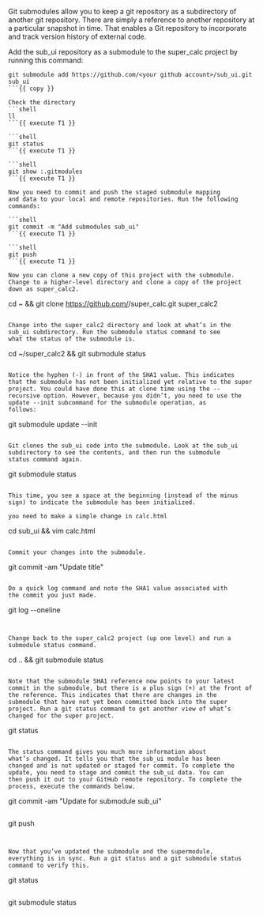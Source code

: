 Git submodules allow you to keep a git repository as a subdirectory of another git repository. 
There are simply a reference to another repository at a particular snapshot in time. 
That enables a Git repository to incorporate and track version history of external code.

Add the sub_ui repository as a submodule to the super_calc
project by running this command:
```shell
git submodule add https://github.com/<your github account>/sub_ui.git sub_ui
```{{ copy }}

Check the directory 
```shell
ll
```{{ execute T1 }}

```shell
git status 
```{{ execute T1 }}

```shell
git show :.gitmodules
```{{ execute T1 }}

Now you need to commit and push the staged submodule mapping
and data to your local and remote repositories. Run the following
commands:

```shell
git commit -m "Add submodules sub_ui"
```{{ execute T1 }}

```shell
git push
```{{ execute T1 }}

Now you can clone a new copy of this project with the submodule.
Change to a higher-level directory and clone a copy of the project
down as super_calc2.

```
cd ~ && git clone https://github.com/<your github account>/super_calc.git super_calc2
```{{ copy }}

Change into the super_calc2 directory and look at what’s in the
sub_ui subdirectory. Run the submodule status command to see
what the status of the submodule is.

```
cd ~/super_calc2 && git submodule status 
```{{ execute T1 }}

Notice the hyphen (-) in front of the SHA1 value. This indicates
that the submodule has not been initialized yet relative to the super
project. You could have done this at clone time using the --
recursive option. However, because you didn’t, you need to use the
update --init subcommand for the submodule operation, as
follows:

```
git submodule update --init
```{{ execute T1 }}

Git clones the sub_ui code into the submodule. Look at the sub_ui
subdirectory to see the contents, and then run the submodule
status command again.

```
git submodule status
```{{ execute T1 }}

This time, you see a space at the beginning (instead of the minus
sign) to indicate the submodule has been initialized.

you need to make a simple change in calc.html 

```
cd sub_ui && vim calc.html 
```{{ execute T1 }}

Commit your changes into the submodule.
```
git commit -am "Update title"
```{{ execute T1 }}

Do a quick log command and note the SHA1 value associated with
the commit you just made.

```
git log --oneline 
```{{ execute T1 }}


Change back to the super_calc2 project (up one level) and run a
submodule status command.

```
cd .. && git submodule status 
```{{ execute T1 }}

Note that the submodule SHA1 reference now points to your latest
commit in the submodule, but there is a plus sign (+) at the front of
the reference. This indicates that there are changes in the
submodule that have not yet been committed back into the super
project. Run a git status command to get another view of what’s
changed for the super project.

```
git status
```{{ execute T1 }}

The status command gives you much more information about
what’s changed. It tells you that the sub_ui module has been
changed and is not updated or staged for commit. To complete the
update, you need to stage and commit the sub_ui data. You can
then push it out to your GitHub remote repository. To complete the
process, execute the commands below.

```
git commit -am "Update for submodule sub_ui"
```{{ execute T1 }}

```
git  push
```{{ execute T1 }}


Now that you’ve updated the submodule and the supermodule,
everything is in sync. Run a git status and a git submodule status
command to verify this.

```
git status
```{{ execute T1 }}

```
git  submodule status
```{{ execute T1 }}




